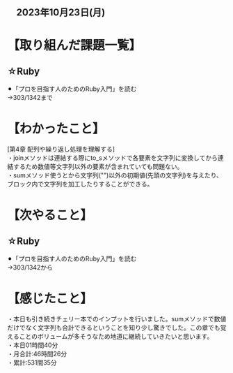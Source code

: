 ## 　2023年10月23日(月)
# 【取り組んだ課題一覧】
## ☆Ruby
⚫︎「プロを目指す人のためのRuby入門」を読む<br>
→303/1342まで<br>
# 【わかったこと】
[第4章 配列や繰り返し処理を理解する]<br>
・joinメソッドは連結する際にto_sメソッドで各要素を文字列に変換してから連結するため数値等文字列以外の要素が含まれていても問題ない。<br>
・sumメソッド使うとから文字列("")以外の初期値(先頭の文字列)を与えたり、ブロック内で文字列を加工したりすることができる。
# 【次やること】
## ☆Ruby
⚫︎「プロを目指す人のためのRuby入門」を読む<br>
→303/1342から<br>
# 【感じたこと】
・本日も引き続きチェリー本でのインプットを行いました。sumメソッドで数値だけでなく文字列も合計できるということを知り少し驚きでした。この章でも覚えることのボリュームが多そうなため地道に継続していきたいと思います。<br>
・本日01時間40分<br>
・月合計:46時間26分<br>
・累計:531間35分<br>
